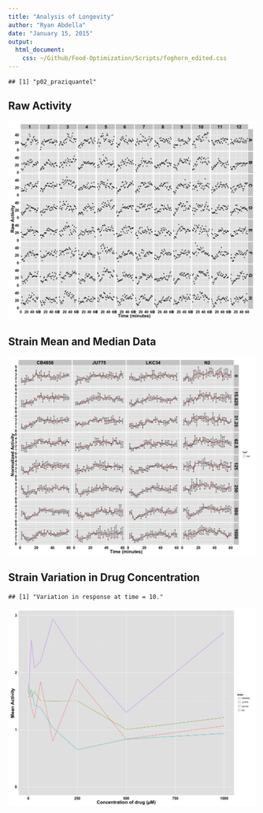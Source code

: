 ```yaml
---
title: "Analysis of Longevity"
author: "Ryan Abdella"
date: "January 15, 2015"
output:
  html_document:
    css: ~/Github/Food-Optimization/Scripts/foghorn_edited.css
---
```




```
## [1] "p02_praziquantel"
```



## Raw Activity ##

![plot of chunk Raw](./Data/Processed/p02_praziquantel/p02_praziquantel_Raw-1.png) 







## Strain Mean and Median Data ##

![plot of chunk Strain_Mean_Median](./Data/Processed/p02_praziquantel/p02_praziquantel_Strain_Mean_Median-1.png) 

## Strain Variation in Drug Concentration ##


```
## [1] "Variation in response at time = 10."
```

![plot of chunk Strain_Dose_Response](./Data/Processed/p02_praziquantel/p02_praziquantel_Strain_Dose_Response-1.png) 

